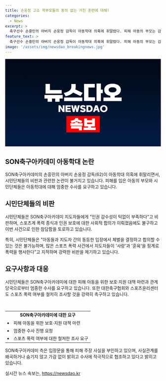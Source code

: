 ```yaml
---
title: 손웅정 고소 학부모들의 동의 없는 거친 훈련에 대해!
categories:
  - News
excerpt: >
  축구선수 손흥민의 아버지 손웅정 감독이 아동학대 의혹에 휘말렸다. 피해 아동의 부모는 감독과의 합의가 없었음을 주장했고, 시민단체들은 감독을 비판했다. 감독과 지도자들은 합의가 있었다고 주장했지만, 시민단체는 이를 인권 침해로 비난했다. 이에 대한 엄중한 수사와 아동을 위한 보호·지원 대책을 요구했다. 또한, 손축구아카데미에 대한 철저한 조사를 촉구했다. 관련된 주제로 토론회가 개최되며, 손 감독과 아카데미 지도자들이 아동학대 혐의로 검찰 조사를 받고 있다. 감독은 사과하며 협조를 약속했다. (단어수: 150)
feature_text: >
  축구선수 손흥민의 아버지 손웅정 감독이 아동학대 의혹에 휘말렸다. 피해 아동의 부모는 감독과의 합의가 없었음을 주장했고, 시민단체들은 감독을 비판했다. 감독과 지도자들은 합의가 있었다고 주장했지만, 시민단체는 이를 인권 침해로 비난했다. 이에 대한 엄중한 수사와 아동을 위한 보호·지원 대책을 요구했다. 또한, 손축구아카데미에 대한 철저한 조사를 촉구했다. 관련된 주제로 토론회가 개최되며, 손 감독과 아카데미 지도자들이 아동학대 혐의로 검찰 조사를 받고 있다. 감독은 사과하며 협조를 약속했다. (단어수: 150)
image: '/assets/img/newsdao_breakingnews.jpg'
---
```


<p><img src="/assets/img/newsdao_breakingnews.jpg" alt="ontimetimes 속보" /></p>

<h2 data-ke-size="size26">SON축구아카데미 아동학대 논란</h2>

<p data-ke-size="size16">SON축구아카데미의 손흥민의 아버지 손웅정 감독(62)이 아동학대 의혹에 휘말리면서, 시민단체들의 비판과 관련한 논란이 불거지고 있습니다. 피해를 입은 아동의 부모와 시민단체들은 아동학대에 대해 엄중한 수사를 요구하고 있습니다.</p>

<h2 data-ke-size="size24">시민단체들의 비판</h2>

<p data-ke-size="size16">시민단체들은 SON축구아카데미 지도자들에게 "인권 감수성이 턱없이 부족하다"고 비판하며, 스포츠계 폭력 종식과 인권 보호에 대한 사회적 합의가 이뤄졌음에도 불구하고 이번 사건으로 인한 참담함을 토로하고 있습니다.</p>

<p data-ke-size="size16">특히, 시민단체들은 "아동들과 지도자 간의 동등한 입장에서 체벌을 결정하고 합의할 수 있는 것은 불가능하며, 많은 스포츠 폭력 사건에서 지도자들이 '사랑'과 '훈육'을 핑계로 폭력을 행사한다"고 지적하며 강력한 비판을 제기하고 있습니다.</p>

<h2 data-ke-size="size24">요구사항과 대응</h2>

<p data-ke-size="size16">시민단체들은 SON축구아카데미에 대한 피해 아동을 위한 보호·지원 대책 마련과 관계 당국으로부터 엄중한 수사를 요구하고 있습니다. 또한 대한축구협회와 스포츠윤리센터도 스포츠 폭력 여부를 철저히 조사할 것을 강력히 촉구하고 있습니다.</p>

<p data-ke-size="size16">&nbsp;</p>

<table>
    <tbody>
        <tr>
            <td style="text-align: center; height: 17px;"><b>SON축구아카데미에 대한 요구</b></td>
        </tr>
        <tr>
            <td><li>피해 아동을 위한 보호·지원 대책 마련</li></td>
        </tr>
        <tr>
            <td><li>엄중한 수사 진행 요청</li></td>
        </tr>
        <tr>
            <td><li>스포츠 폭력 여부에 대한 철저한 조사 요구</li></td>
        </tr>
    </tbody>
</table>

<p data-ke-size="size16">SON축구아카데미 측은 입장문을 통해 피해 주장 사실을 부인하고 있으며, 사실관계를 왜곡하거나 숨기지 않고 가감 없이 밝히고 수사에 적극적으로 협조하고 있다고 밝히고 있습니다.</p>
실시간 뉴스 속보는, <a href="https://newsdao.kr" rel="dofollow">https://newsdao.kr</a>


